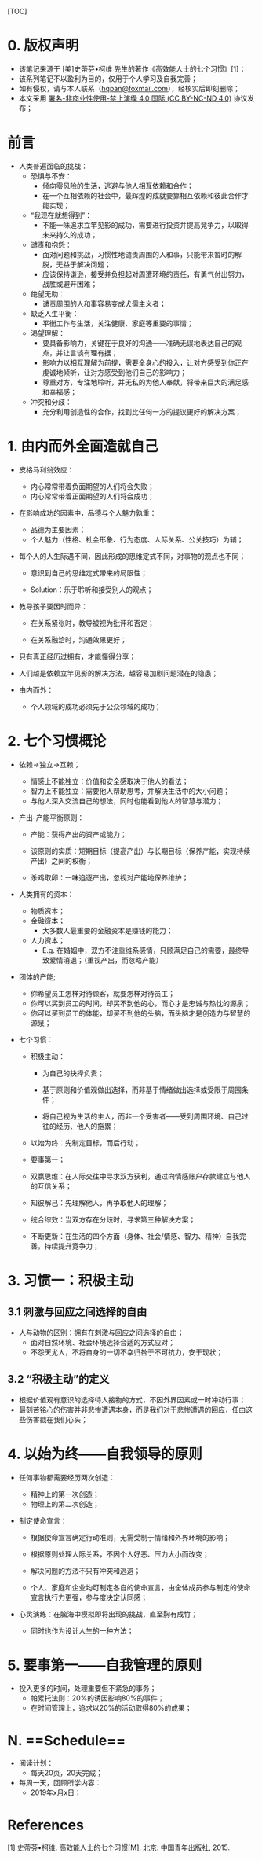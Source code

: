 [TOC]

# 0. 版权声明

- 该笔记来源于 [美]史蒂芬•柯维 先生的著作《高效能人士的七个习惯》[1]；
- 该系列笔记不以盈利为目的，仅用于个人学习及自我完善；
- 如有侵权，请与本人联系（hqpan@foxmail.com），经核实后即刻删除；
- 本文采用 [署名-非商业性使用-禁止演绎 4.0 国际 (CC BY-NC-ND 4.0)](https://creativecommons.org/licenses/by-nc-nd/4.0/deed.zh) 协议发布；

# 前言

- 人类普遍面临的挑战：
  - 恐惧与不安：
    - 倾向零风险的生活，逃避与他人相互依赖和合作；
    - 在一个互相依赖的社会中，最辉煌的成就要靠相互依赖和彼此合作才能实现；
  - “我现在就想得到”：
    - 不能一味追求立竿见影的成功，需要进行投资并提高竞争力，以取得未来持久的成功；
  - 谴责和抱怨：
    - 面对问题和挑战，习惯性地谴责周围的人和事，只能带来暂时的解脱，无益于解决问题；
    - 应该保持谦逊，接受并负担起对周遭环境的责任，有勇气付出努力，战胜或避开困难；
  - 绝望无助：
    - 谴责周围的人和事容易变成犬儒主义者；
  - 缺乏人生平衡：
    - 平衡工作与生活，关注健康、家庭等重要的事情；
  - 渴望理解：
    - 要具备影响力，关键在于良好的沟通——准确无误地表达自己的观点，并让言谈有理有据；
    - 影响力以相互理解为前提，需要全身心的投入，让对方感受到你正在虔诚地倾听，让对方感受到他们自己的影响力；
    - 尊重对方，专注地聆听，并无私的为他人奉献，将带来巨大的满足感和幸福感；
  - 冲突和分歧：
    - 充分利用创造性的合作，找到比任何一方的提议更好的解决方案；



# 1. 由内而外全面造就自己

- 皮格马利翁效应：
  - 内心常常带着负面期望的人们将会失败；
  - 内心常常带着正面期望的人们将会成功；

- 在影响成功的因素中，品德与个人魅力孰重：
  - 品德为主要因素；
  - 个人魅力（性格、社会形象、行为态度、人际关系、公关技巧）为辅；

- 每个人的人生际遇不同，因此形成的思维定式不同，对事物的观点也不同；

  - 意识到自己的思维定式带来的局限性；

  - Solution：乐于聆听和接受别人的观点；

- 教导孩子要因时而异：

  - 在关系紧张时，教导被视为批评和否定；

  - 在关系融洽时，沟通效果更好；

- 只有真正经历过拥有，才能懂得分享；

- 人们越是依赖立竿见影的解决方法，越容易加剧问题潜在的隐患；

- 由内而外：

  - 个人领域的成功必须先于公众领域的成功；



# 2. 七个习惯概论

- 依赖$\rightarrow$独立$\rightarrow$互赖；

  - 情感上不能独立：价值和安全感取决于他人的看法；
  - 智力上不能独立：需要他人帮助思考，并解决生活中的大小问题；
  - 与他人深入交流自己的想法，同时也能看到他人的智慧与潜力；

- 产出-产能平衡原则：

  - 产能：获得产出的资产或能力；
  - 该原则的实质：短期目标（提高产出）与长期目标（保养产能，实现持续产出）之间的权衡；

  - 杀鸡取卵：一味追逐产出，忽视对产能地保养维护；

- 人类拥有的资本：

  - 物质资本；
  - 金融资本；
    - 大多数人最重要的金融资本是赚钱的能力；
  - 人力资本；
    - E.g. 在婚姻中，双方不注重维系感情，只顾满足自己的需要，最终导致爱情消退；（重视产出，而忽略产能）

- 团体的产能;

  - 你希望员工怎样对待顾客，就要怎样对待员工；
  - 你可以买到员工的时间，却买不到他的心，而心才是忠诚与热忱的源泉；
  - 你可以买到员工的体能，却买不到他的头脑，而头脑才是创造力与智慧的源泉；

- 七个习惯：

  - 积极主动：

    - 为自己的抉择负责；

    - 基于原则和价值观做出选择，而非基于情绪做出选择或受限于周围条件；
    - 将自己视为生活的主人，而非一个受害者——受到周围环境、自己过往的经历、他人的拖累；

  - 以始为终：先制定目标，而后行动；

  - 要事第一；

  - 双赢思维：在人际交往中寻求双方获利，通过向情感账户存款建立与他人的互信关系；

  - 知彼解己：先理解他人，再争取他人的理解；

  - 统合综效：当双方存在分歧时，寻求第三种解决方案；

  - 不断更新：在生活的四个方面（身体、社会/情感、智力、精神）自我完善，持续提升竞争力；



# 3. 习惯一：积极主动

## 3.1 刺激与回应之间选择的自由

- 人与动物的区别：拥有在刺激与回应之间选择的自由；
  - 面对自然环境、社会环境选择合适的方式应对；
  - 不怨天尤人，不将自身的一切不幸归咎于不可抗力，安于现状；



## 3.2 “积极主动”的定义

- 根据价值观有意识的选择待人接物的方式，不因外界因素或一时冲动行事；
- 最刻苦铭心的伤害并非悲惨遭遇本身，而是我们对于悲惨遭遇的回应，任由这些伤害戳在我们心头；



# 4. 以始为终——自我领导的原则

- 任何事物都需要经历两次创造：

  - 精神上的第一次创造；
  - 物理上的第二次创造；

- 制定使命宣言：

  - 根据使命宣言确定行动准则，无需受制于情绪和外界环境的影响；

  - 根据原则处理人际关系，不因个人好恶、压力大小而改变；

  - 解决问题的方法不只有冲突和逃避；
  - 个人、家庭和企业均可制定各自的使命宣言，由全体成员参与制定的使命宣言执行力更强，参与度决定认同感；

- 心灵演练：在脑海中模拟即将出现的挑战，直至胸有成竹；

  - 同时也作为设计人生的一种方法；



# 5. 要事第一——自我管理的原则

- 投入更多的时间，处理重要但不紧急的事务；
  - 帕累托法则：20%的诱因影响80%的事件；
  - 在时间管理上，追求以20%的活动取得80%的成果；

# N. ==Schedule==

- 阅读计划：
  - 每天20页，20天完成；
- 每周一天，回顾所学内容：
  - 2019年x月x日；


# References
[1] 史蒂芬•柯维. 高效能人士的七个习惯[M]. 北京: 中国青年出版社, 2015.